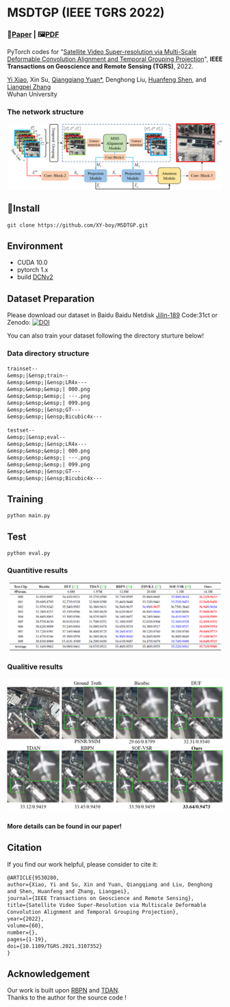 # MSDTGP (IEEE TGRS 2022)
### 📖[**Paper**](https://ieeexplore.ieee.org/abstract/document/9530280) | 🖼️[**PDF**](/img/MSDTGP.pdf)

PyTorch codes for "[Satellite Video Super-resolution via Multi-Scale Deformable Convolution Alignment and Temporal Grouping Projection](https://ieeexplore.ieee.org/abstract/document/9530280)", **IEEE Transactions on Geoscience and Remote Sensing (TGRS)**, 2022.

[Yi Xiao](https://xy-boy.github.io/), Xin Su, [Qiangqiang Yuan*](http://qqyuan.users.sgg.whu.edu.cn/), Denghong Liu, [Huanfeng Shen](https://scholar.google.com.hk/citations?user=ore_9NIAAAAJ&hl), and [Liangpei Zhang](http://www.lmars.whu.edu.cn/prof_web/zhangliangpei/rs/index.html)<br>
Wuhan University

### The network structure  
 ![image](/img/network.png)
## 🧩Install
```
git clone https://github.com/XY-boy/MSDTGP.git
```
## Environment
 * CUDA 10.0
 * pytorch 1.x
 * build [DCNv2](https://github.com/CharlesShang/DCNv2)
 
 ## Dataset Preparation
 Please download our dataset in Baidu Baidu Netdisk [Jilin-189](https://pan.baidu.com/s/1Y1-mS5gf7m8xSTJQPn4WZw) Code:31ct
 or Zenodo: <a href="https://doi.org/10.5281/zenodo.6969604"><img src="https://zenodo.org/badge/DOI/10.5281/zenodo.6969604.svg" alt="DOI"></a>
 
 You can also train your dataset following the directory sturture below!
 
### Data directory structure
```
trainset--  
&emsp;|&ensp;train--  
&emsp;&emsp;|&ensp;LR4x---  
&emsp;&emsp;&emsp;| 000.png  
&emsp;&emsp;&emsp;| ···.png  
&emsp;&emsp;&emsp;| 099.png  
&emsp;&emsp;|&ensp;GT---   
&emsp;&emsp;|&ensp;Bicubic4x--- 

testset--  
&emsp;|&ensp;eval--  
&emsp;&emsp;|&ensp;LR4x---  
&emsp;&emsp;&emsp;| 000.png  
&emsp;&emsp;&emsp;| ···.png  
&emsp;&emsp;&emsp;| 099.png  
&emsp;&emsp;|&ensp;GT---   
&emsp;&emsp;|&ensp;Bicubic4x--- 
```
 ## Training
```
python main.py
```

## Test
```
python eval.py
```
### Quantitive results
 ![image](/img/res1png.png)
 
 ### Qualitive results
 ![image](/img/res2.png)
 #### More details can be found in our paper!
 
## Citation
If you find our work helpful, please consider to cite it:  
```
@ARTICLE{9530280,  
author={Xiao, Yi and Su, Xin and Yuan, Qiangqiang and Liu, Denghong and Shen, Huanfeng and Zhang, Liangpei},  
journal={IEEE Transactions on Geoscience and Remote Sensing},  
title={Satellite Video Super-Resolution via Multiscale Deformable Convolution Alignment and Temporal Grouping Projection},   
year={2022},  
volume={60},  
number={},  
pages={1-19},  
doi={10.1109/TGRS.2021.3107352}
}
```

## Acknowledgement
Our work is built upon [RBPN](https://github.com/alterzero/RBPN-PyTorch) and [TDAN](https://github.com/YapengTian/TDAN-VSR-CVPR-2020).  
Thanks to the author for the source code !
